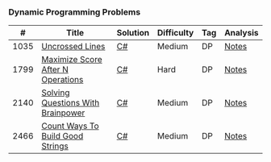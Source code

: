 ### Dynamic Programming Problems

| # | Title | Solution | Difficulty | Tag | Analysis |
|---| ----- | -------- | ---------- | --- | -------- |
|1035|[Uncrossed Lines](https://leetcode.com/problems/uncrossed-lines/description/)|[C#](https://github.com/FrancoFernando/leetcode/blob/main/DynamicProgramming/1035.uncrossed-lines/Solution.cs)|Medium|DP|[Notes](https://github.com/FrancoFernando/leetcode/blob/main/DynamicProgramming/1035.uncrossed-lines/notes.md)|
|1799|[Maximize Score After N Operations](https://leetcode.com/problems/maximize-score-after-n-operations/description/)|[C#](https://github.com/FrancoFernando/leetcode/blob/main/DynamicProgramming/1799.maximize-score-after-n-operations/Solution.cs)|Hard|DP|[Notes](https://github.com/FrancoFernando/leetcode/blob/main/DynamicProgramming/1799.maximize-score-after-n-operations/notes.md)|
|2140|[Solving Questions With Brainpower](https://leetcode.com/problems/solving-questions-with-brainpower/description/)|[C#](https://github.com/FrancoFernando/leetcode/blob/main/DynamicProgramming/2140.solving-questions-with-brainpower/Solution.cs)|Medium|DP|[Notes](https://github.com/FrancoFernando/leetcode/blob/main/DynamicProgramming/2140.solving-questions-with-brainpower/notes.md)|
|2466|[Count Ways To Build Good Strings](https://leetcode.com/problems/count-ways-to-build-good-strings/description/)|[C#](https://github.com/FrancoFernando/leetcode/blob/main/DynamicProgramming/2466.count-ways-to-build-good-strings/Solution.cs)|Medium|DP|[Notes](https://github.com/FrancoFernando/leetcode/blob/main/DynamicProgramming/2466.count-ways-to-build-good-strings/notes.md)|
